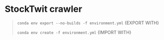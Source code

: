 # StockTwit crawler
> `conda env export --no-builds -f environment.yml` {EXPORT WITH}
> 
> `conda env create -f environment.yml` {IMPORT WITH}